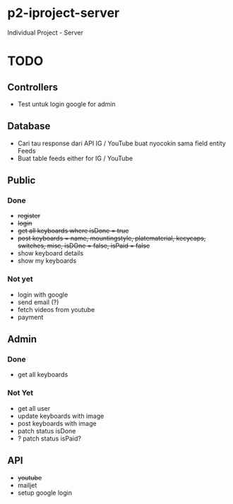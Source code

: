 # p2-iproject-server

Individual Project - Server

# TODO

## Controllers

-   Test untuk login google for admin

## Database

-   Cari tau response dari API IG / YouTube buat nyocokin sama field entity Feeds
-   Buat table feeds either for IG / YouTube

## Public

### Done

-   ~~register~~
-   ~~login~~
-   ~~get all keyboards where isDone = true~~
-   ~~post keyboards = name, mountingstyle, platematerial, kecycaps, switches, misc, isDOne = false, isPaid = false~~
-   show keyboard details
-   show my keyboards

### Not yet

-   login with google
-   send email (?)
-   fetch videos from youtube
-   payment

## Admin

### Done

-   get all keyboards

### Not Yet

-   get all user
-   update keyboards with image
-   post keyboards with image
-   patch status isDone
-   ? patch status isPaid?

## API

-   ~~youtube~~
-   mailjet
-   setup google login
